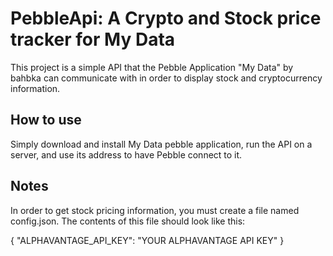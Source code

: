 PebbleApi: A Crypto and Stock price tracker for My Data
=================
This project is a simple API that the Pebble Application "My Data" by bahbka can communicate with in order to display stock and cryptocurrency information. 

How to use
---------
Simply download and install My Data pebble application, run the API on a server, and use its address to have Pebble connect to it. 

Notes
---------
In order to get stock pricing information, you must create a file named config.json. The contents of this file should look like this:

{
	"ALPHAVANTAGE_API_KEY": "YOUR ALPHAVANTAGE API KEY"
}


